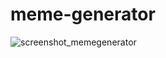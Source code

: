 # meme-generator
![screenshot_memegenerator](https://user-images.githubusercontent.com/84711212/125786452-4976e6be-ebc3-40c6-b55c-65d0973e4770.jpeg)
